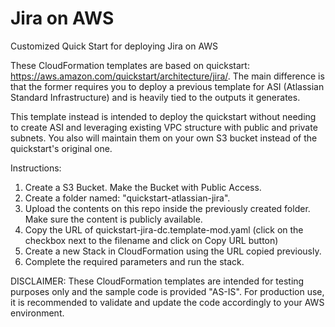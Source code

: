 # Jira on AWS
Customized Quick Start for deploying Jira on AWS

These CloudFormation templates are based on quickstart: https://aws.amazon.com/quickstart/architecture/jira/. The main difference is that the former requires you to deploy a previous template for ASI (Atlassian Standard Infrastructure) and is heavily tied to the outputs it generates.

This template instead is intended to deploy the quickstart without needing to create ASI and leveraging existing VPC structure with public and private subnets. You also will maintain them on your own S3 bucket instead of the quickstart's original one.

Instructions:
1. Create a S3 Bucket. Make the Bucket with Public Access.
2. Create a folder named: "quickstart-atlassian-jira".
3. Upload the contents on this repo inside the previously created folder. Make sure the content is publicly available.
4. Copy the URL of quickstart-jira-dc.template-mod.yaml (click on the checkbox next to the filename and click on Copy URL button)
5. Create a new Stack in CloudFormation using the URL copied previously.
6. Complete the required parameters and run the stack. 

DISCLAIMER: These CloudFormation templates are intended for testing purposes only and the sample code is provided "AS-IS". For production use, it is recommended to validate and update the code accordingly to your AWS environment.




